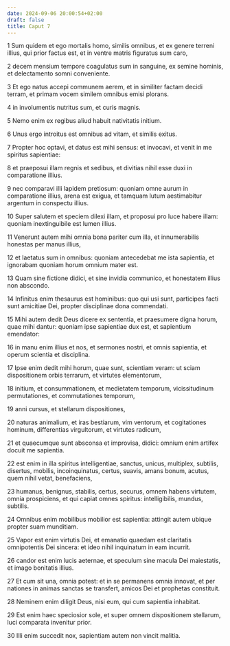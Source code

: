 ```yaml
---
date: 2024-09-06 20:00:54+02:00
draft: false
title: Caput 7
---
```





1 Sum quidem et ego mortalis homo, similis omnibus, et ex genere terreni illius, qui prior factus est, et in ventre matris figuratus sum caro,

2 decem mensium tempore coagulatus sum in sanguine, ex semine hominis, et delectamento somni conveniente.

3 Et ego natus accepi communem aerem, et in similiter factam decidi terram, et primam vocem similem omnibus emisi plorans.

4 in involumentis nutritus sum, et curis magnis.

5 Nemo enim ex regibus aliud habuit nativitatis initium.

6 Unus ergo introitus est omnibus ad vitam, et similis exitus.

7 Propter hoc optavi, et datus est mihi sensus: et invocavi, et venit in me spiritus sapientiae:

8 et praeposui illam regnis et sedibus, et divitias nihil esse duxi in comparatione illius.

9 nec comparavi illi lapidem pretiosum: quoniam omne aurum in comparatione illius, arena est exigua, et tamquam lutum aestimabitur argentum in conspectu illius.

10 Super salutem et speciem dilexi illam, et proposui pro luce habere illam: quoniam inextinguibile est lumen illius.

11 Venerunt autem mihi omnia bona pariter cum illa, et innumerabilis honestas per manus illius,

12 et laetatus sum in omnibus: quoniam antecedebat me ista sapientia, et ignorabam quoniam horum omnium mater est.

13 Quam sine fictione didici, et sine invidia communico, et honestatem illius non abscondo.

14 Infinitus enim thesaurus est hominibus: quo qui usi sunt, participes facti sunt amicitiae Dei, propter disciplinae dona commendati.

15 Mihi autem dedit Deus dicere ex sententia, et praesumere digna horum, quae mihi dantur: quoniam ipse sapientiae dux est, et sapientium emendator:

16 in manu enim illius et nos, et sermones nostri, et omnis sapientia, et operum scientia et disciplina.

17 Ipse enim dedit mihi horum, quae sunt, scientiam veram: ut sciam dispositionem orbis terrarum, et virtutes elementorum,

18 initium, et consummationem, et medietatem temporum, vicissitudinum permutationes, et commutationes temporum,

19 anni cursus, et stellarum dispositiones,

20 naturas animalium, et iras bestiarum, vim ventorum, et cogitationes hominum, differentias virgultorum, et virtutes radicum,

21 et quaecumque sunt absconsa et improvisa, didici: omnium enim artifex docuit me sapientia.

22 est enim in illa spiritus intelligentiae, sanctus, unicus, multiplex, subtilis, disertus, mobilis, incoinquinatus, certus, suavis, amans bonum, acutus, quem nihil vetat, benefaciens,

23 humanus, benignus, stabilis, certus, securus, omnem habens virtutem, omnia prospiciens, et qui capiat omnes spiritus: intelligibilis, mundus, subtilis.

24 Omnibus enim mobilibus mobilior est sapientia: attingit autem ubique propter suam munditiam.

25 Vapor est enim virtutis Dei, et emanatio quaedam est claritatis omnipotentis Dei sincera: et ideo nihil inquinatum in eam incurrit.

26 candor est enim lucis aeternae, et speculum sine macula Dei maiestatis, et imago bonitatis illius.

27 Et cum sit una, omnia potest: et in se permanens omnia innovat, et per nationes in animas sanctas se transfert, amicos Dei et prophetas constituit.

28 Neminem enim diligit Deus, nisi eum, qui cum sapientia inhabitat.

29 Est enim haec speciosior sole, et super omnem dispositionem stellarum, luci comparata invenitur prior.

30 Illi enim succedit nox, sapientiam autem non vincit malitia.

